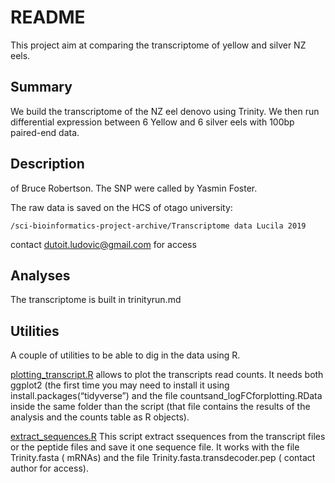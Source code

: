 # README

This project aim at comparing the transcriptome of yellow and silver NZ eels.

## Summary

We build the transcriptome of the NZ eel denovo using Trinity. We then run differential expression between 6 Yellow and 6 silver eels with 100bp paired-end data.

## Description
 of Bruce Robertson. The SNP were called by Yasmin Foster.

The raw data is saved on the HCS of otago university: 

```
/sci-bioinformatics-project-archive/Transcriptome data Lucila 2019
```
contact dutoit.ludovic@gmail.com for access

## Analyses

The transcriptome is built in trinityrun.md



## Utilities

A couple of utilities to be able to dig in the data using R.

[plotting_transcript.R](plotting_transcript.R) allows to plot the transcripts read counts. It needs both ggplot2 (the first time you may need to install it using install.packages(“tidyverse”) and the file countsand_logFCforplotting.RData inside the same folder than the script (that file contains the results of the analysis and the counts table as R objects).

[extract_sequences.R](extract_sequences.R) This script extract ssequences from the transcript files or the peptide files and save it one sequence file. It works with the file Trinity.fasta ( mRNAs) and the file Trinity.fasta.transdecoder.pep ( contact author for access).
